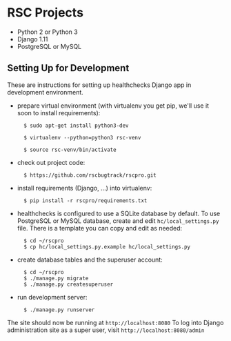 # RSC Projects

* Python 2 or Python 3
* Django 1.11
* PostgreSQL or MySQL

## Setting Up for Development

These are instructions for setting up healthchecks Django app
in development environment.



* prepare virtual environment
  (with virtualenv you get pip, we'll use it soon to install requirements):


        $ sudo apt-get install python3-dev

        $ virtualenv --python=python3 rsc-venv

        $ source rsc-venv/bin/activate

* check out project code:

        $ https://github.com/rscbugtrack/rscpro.git

* install requirements (Django, ...) into virtualenv:

        $ pip install -r rscpro/requirements.txt

* healthchecks is configured to use a SQLite database by default. To use
  PostgreSQL or MySQL database, create and edit `hc/local_settings.py` file.
  There is a template you can copy and edit as needed:

        $ cd ~/rscpro
        $ cp hc/local_settings.py.example hc/local_settings.py

* create database tables and the superuser account:

        $ cd ~/rscpro
        $ ./manage.py migrate
        $ ./manage.py createsuperuser

* run development server:

        $ ./manage.py runserver

The site should now be running at `http://localhost:8080`
To log into Django administration site as a super user,
visit `http://localhost:8080/admin`






